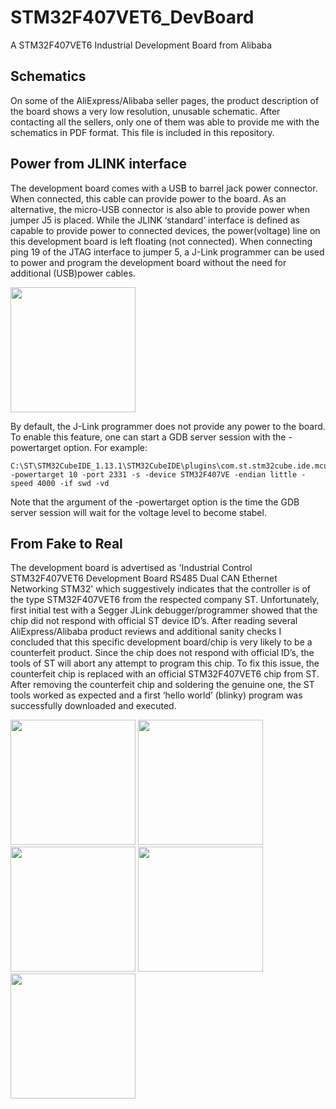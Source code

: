 # STM32F407VET6_DevBoard
A STM32F407VET6 Industrial Development Board from Alibaba


## Schematics
On some of the AliExpress/Alibaba seller pages, the product description of the board shows a very low resolution, unusable schematic.
After contacting all the sellers, only one of them was able to provide me with the schematics in PDF format.
This file is included in this repository.

## Power from JLINK interface

The development board comes with a USB to barrel jack power connector. When connected, this cable can provide power to the board. As an alternative, the micro-USB connector is also able to provide power when jumper J5 is placed.
While the JLINK ‘standard’ interface is defined as capable to provide power to connected devices, the power(voltage) line on this development board is left floating (not connected). When connecting ping 19 of the JTAG interface to jumper 5, a J-Link programmer can be used to power and program the development board without the need for additional (USB)power cables.

<img src="https://github.com/sambuls/STM32F407VET6_DevBoard/assets/10206545/979fc7d8-5c55-4197-83fb-cddc7ce6b8dc" width="200">

By default, the J-Link programmer does not provide any power to the board. To enable this feature, one can start a GDB server session with the -powertarget option.
For example:

```
C:\ST\STM32CubeIDE_1.13.1\STM32CubeIDE\plugins\com.st.stm32cube.ide.mcu.externaltools.jlink.win32_2.2.0.202305091550\tools\bin\JLinkGDBServerCL.exe -powertarget 10 -port 2331 -s -device STM32F407VE -endian little -speed 4000 -if swd -vd
```

Note that the argument of the -powertarget option is the time the GDB server session will wait for the voltage level to become stabel.

## From Fake to Real

The development board is advertised as 'Industrial Control STM32F407VET6 Development Board RS485 Dual CAN Ethernet Networking STM32' which suggestively indicates that the controller is of the type STM32F407VET6 from the respected company ST.
Unfortunately, first initial test with a Segger JLink debugger/programmer showed that the chip did not respond with official ST device ID’s.
After reading several AliExpress/Alibaba product reviews and additional sanity checks I concluded that this specific development board/chip is very likely to be a counterfeit product.
Since the chip does not respond with official ID’s, the tools of ST will abort any attempt to program this chip. To fix this issue, the counterfeit chip is replaced with an official STM32F407VET6 chip from ST.
After removing the counterfeit chip and soldering the genuine one, the ST tools worked as expected and a first ‘hello world’ (blinky) program was successfully downloaded and executed.

<img src="https://github.com/sambuls/STM32F407VET6_DevBoard/assets/10206545/e59d9ec1-b42c-4076-9878-3a10bcc6a687" width="200">
<img src="https://github.com/sambuls/STM32F407VET6_DevBoard/assets/10206545/a0976636-ae28-4b34-bd82-ff91e7c9f746" width="200">
<img src="https://github.com/sambuls/STM32F407VET6_DevBoard/assets/10206545/50c2cca8-b306-4849-a320-658596c5a122" width="200">
<img src="https://github.com/sambuls/STM32F407VET6_DevBoard/assets/10206545/15d9dc3b-917b-4e15-853a-f29a0c2649e4" width="200">
<img src="https://github.com/sambuls/STM32F407VET6_DevBoard/assets/10206545/d7e22228-bdcd-4e6d-b827-37b5bf2147e6" width="200">
